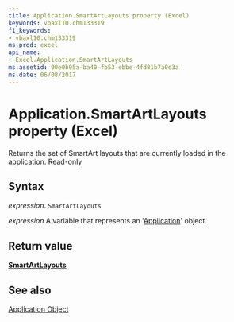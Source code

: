 ```yaml
---
title: Application.SmartArtLayouts property (Excel)
keywords: vbaxl10.chm133319
f1_keywords:
- vbaxl10.chm133319
ms.prod: excel
api_name:
- Excel.Application.SmartArtLayouts
ms.assetid: 00e0b95a-ba40-fb53-ebbe-4fd01b7a0e3a
ms.date: 06/08/2017
---
```



# Application.SmartArtLayouts property (Excel)

Returns the set of SmartArt layouts that are currently loaded in the application. Read-only


## Syntax

 _expression_. `SmartArtLayouts`

 _expression_ A variable that represents an '[Application](Excel.Application(object).md)' object.


## Return value

 **[SmartArtLayouts](Office.SmartArtLayouts.md)**


## See also


[Application Object](Excel.Application(object).md)


